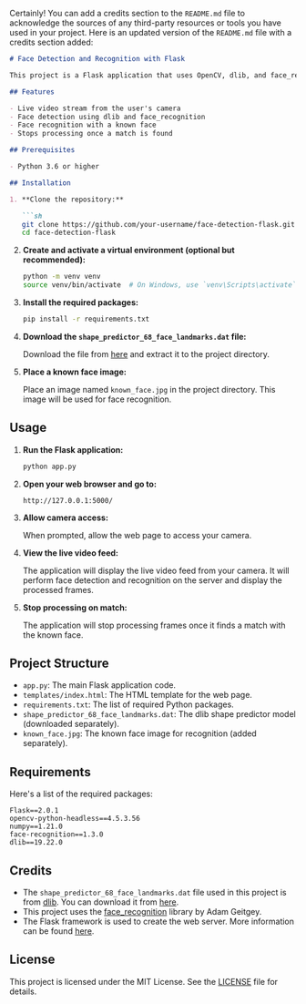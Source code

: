 Certainly! You can add a credits section to the `README.md` file to acknowledge the sources of any third-party resources or tools you have used in your project. Here is an updated version of the `README.md` file with a credits section added:

```markdown
# Face Detection and Recognition with Flask

This project is a Flask application that uses OpenCV, dlib, and face_recognition libraries to perform face detection and recognition. The application captures video from the user's camera, processes frames on the server, and displays the processed frames with face detection and recognition results.

## Features

- Live video stream from the user's camera
- Face detection using dlib and face_recognition
- Face recognition with a known face
- Stops processing once a match is found

## Prerequisites

- Python 3.6 or higher

## Installation

1. **Clone the repository:**

   ```sh
   git clone https://github.com/your-username/face-detection-flask.git
   cd face-detection-flask
   ```

2. **Create and activate a virtual environment (optional but recommended):**

   ```sh
   python -m venv venv
   source venv/bin/activate  # On Windows, use `venv\Scripts\activate`
   ```

3. **Install the required packages:**

   ```sh
   pip install -r requirements.txt
   ```

4. **Download the `shape_predictor_68_face_landmarks.dat` file:**

   Download the file from [here](http://dlib.net/files/shape_predictor_68_face_landmarks.dat.bz2) and extract it to the project directory.

5. **Place a known face image:**

   Place an image named `known_face.jpg` in the project directory. This image will be used for face recognition.

## Usage

1. **Run the Flask application:**

   ```sh
   python app.py
   ```

2. **Open your web browser and go to:**

   ```
   http://127.0.0.1:5000/
   ```

3. **Allow camera access:**

   When prompted, allow the web page to access your camera.

4. **View the live video feed:**

   The application will display the live video feed from your camera. It will perform face detection and recognition on the server and display the processed frames.

5. **Stop processing on match:**

   The application will stop processing frames once it finds a match with the known face.

## Project Structure

- `app.py`: The main Flask application code.
- `templates/index.html`: The HTML template for the web page.
- `requirements.txt`: The list of required Python packages.
- `shape_predictor_68_face_landmarks.dat`: The dlib shape predictor model (downloaded separately).
- `known_face.jpg`: The known face image for recognition (added separately).

## Requirements

Here's a list of the required packages:

```
Flask==2.0.1
opencv-python-headless==4.5.3.56
numpy==1.21.0
face-recognition==1.3.0
dlib==19.22.0
```

## Credits

- The `shape_predictor_68_face_landmarks.dat` file used in this project is from [dlib](http://dlib.net/). You can download it from [here](http://dlib.net/files/shape_predictor_68_face_landmarks.dat.bz2).
- This project uses the [face_recognition](https://github.com/ageitgey/face_recognition) library by Adam Geitgey.
- The Flask framework is used to create the web server. More information can be found [here](https://flask.palletsprojects.com/).

## License

This project is licensed under the MIT License. See the [LICENSE](LICENSE) file for details.
